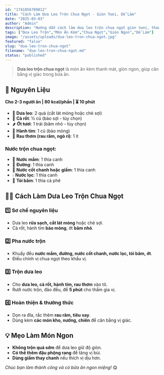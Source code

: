 ```yaml
---
id: "1741056789012"
title: "Cách Làm Dưa Leo Trộn Chua Ngọt - Giòn Tươi, Dễ Làm"
date: "2025-03-03"
author: "Admin"
description: "Hướng dẫn cách làm dưa leo trộn chua ngọt giòn tươi, thanh mát, giúp bữa ăn cân bằng vị giác."
tags: ["Dưa Leo Trộn","Món Ăn Kèm","Chua Ngọt","Giòn Ngon","Dễ Làm"]
image: "/assets/uploads/dua-leo-tron-chua-ngot.jpg"
featured: "false"
slug: "dua-leo-tron-chua-ngot"
filename: "dua-leo-tron-chua-ngot.md"
status: "published"
---
```

> **Dưa leo trộn chua ngọt** là món ăn kèm thanh mát, giòn ngon, giúp cân bằng vị giác trong bữa ăn.

## 🛒 **Nguyên Liệu**  
**Cho 2-3 người ăn | 80 kcal/phần | ⏳ 10 phút**  

- 🥒 **Dưa leo**: 2 quả (cắt lát mỏng hoặc chẻ sợi)  
- 🥕 **Cà rốt**: ½ củ (bào sợi - tùy chọn)  
- 🌶️ **Ớt tươi**: 1 trái (băm nhỏ - tùy chọn)  
- 🧅 **Hành tím**: 1 củ (bào mỏng)  
- 🌿 **Rau thơm (rau răm, ngò rí)**: 1 ít  

### Nước trộn chua ngọt:  
- 🥄 **Nước mắm**: 1 thìa canh  
- 🍯 **Đường**: 1 thìa canh  
- 🍋 **Nước cốt chanh hoặc giấm**: 1 thìa canh  
- 💧 **Nước lọc**: 1 thìa canh  
- 🧄 **Tỏi băm**: 1 thìa cà phê  

## 👩‍🍳 **Cách Làm Dưa Leo Trộn Chua Ngọt**  

### 1️⃣ **Sơ chế nguyên liệu**  
- Dưa leo **rửa sạch, cắt lát mỏng** hoặc chẻ sợi.  
- Cà rốt, hành tím **bào mỏng**, ớt **băm nhỏ**.  

### 2️⃣ **Pha nước trộn**  
- Khuấy đều **nước mắm, đường, nước cốt chanh, nước lọc, tỏi băm, ớt**.  
- Điều chỉnh vị chua ngọt theo khẩu vị.  

### 3️⃣ **Trộn dưa leo**  
- Cho **dưa leo, cà rốt, hành tím, rau thơm** vào tô.  
- Rưới nước trộn, đảo đều, để **5 phút** cho thấm gia vị.  

### 4️⃣ **Hoàn thiện & thưởng thức**  
- Dọn ra đĩa, rắc thêm **rau răm, tiêu xay**.  
- Dùng kèm **các món kho, nướng, chiên** để cân bằng vị giác.  

## 💡 **Mẹo Làm Món Ngon**  
- **Không trộn quá sớm** để dưa leo giữ độ giòn.  
- **Có thể thêm đậu phộng rang** để tăng vị bùi.  
- **Dùng giấm thay chanh** nếu thích vị dịu hơn.  

*Chúc bạn làm thành công và có bữa ăn ngon miệng!* 😋